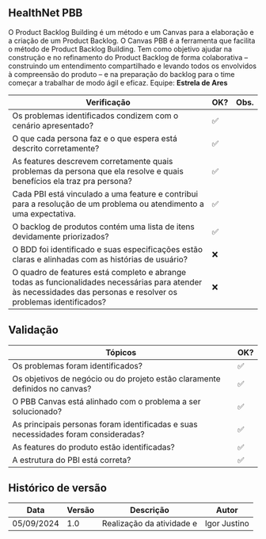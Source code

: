 ## HealthNet PBB
O Product Backlog Building é um método e um Canvas para a elaboração e a criação de um Product Backlog. O Canvas PBB é a ferramenta que facilita o método de Product Backlog Building. Tem como objetivo ajudar na construção e no refinamento do Product Backlog de forma colaborativa – construindo um entendimento compartilhado e levando todos os envolvidos à compreensão do produto – e na preparação do backlog para o time começar a trabalhar de modo ágil e eficaz.
Equipe: **Estrela de Ares**




| Verificação                                                                 | OK?  | Obs.                                                                                                   |
|-----------------------------------------------------------------------------|------|--------------------------------------------------------------------------------------------------------|
| Os problemas identificados condizem com o cenário apresentado?              | ✅    |                                                                                                        |
| O que cada persona faz e o que espera está descrito corretamente?           | ✅    |  |
| As features descrevem corretamente quais problemas da persona que ela resolve e quais benefícios ela traz pra persona? | ✅    |                                                                                                        |
| Cada PBI está vinculado a uma feature e contribui para a resolução de um problema ou atendimento a uma expectativa. | ✅    |                                                                                                        |
| O backlog de produtos contém uma lista de itens devidamente priorizados?    | ✅    |                                                                                                        |
| O BDD  foi identificado e suas especificações estão claras e alinhadas com as histórias de usuário?   | ❌    | |
| O quadro de features está completo e abrange todas as funcionalidades necessárias para atender às necessidades das personas e resolver os problemas identificados?    | ❌    | 





## Validação

| Tópicos                                                        | OK? |
|----------------------------------------------------------------|-----|
| Os problemas foram identificados?                               | ✅   |
| Os objetivos de negócio ou do projeto estão claramente definidos no canvas? | ✅   |
| O PBB Canvas está alinhado com o problema a ser solucionado?    | ✅   |
| As principais personas foram identificadas e suas necessidades foram consideradas? | ✅   |
| As features do produto estão identificadas?                    | ✅   |
| A estrutura do PBI está correta?                               | ✅   |

## Histórico de versão

 Data       | Versão | Descrição                        | Autor          |
| ---------- | ------ | -------------------------------- | -------------- |
| 05/09/2024 | 1.0    | Realização da atividade e  |Igor Justino |
